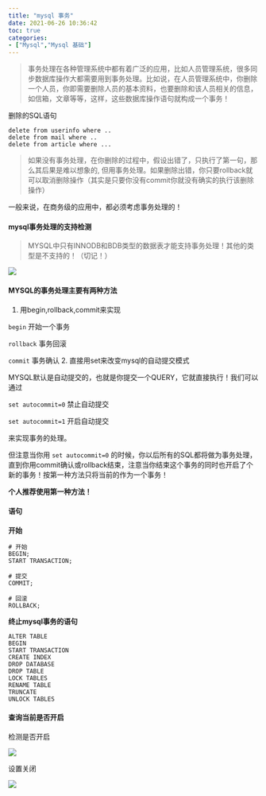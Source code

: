 ```yaml
---
title: "mysql 事务"
date: 2021-06-26 10:36:42
toc: true
categories:
- ["Mysql","Mysql 基础"]
---
```


> 事务处理在各种管理系统中都有着广泛的应用，比如人员管理系统，很多同步数据库操作大都需要用到事务处理。比如说，在人员管理系统中，你删除一个人员，你即需要删除人员的基本资料，也要删除和该人员相关的信息，如信箱，文章等等，这样，这些数据库操作语句就构成一个事务！

删除的SQL语句





```
delete from userinfo where ..
delete from mail where ..
delete from article where ...
```

> 如果没有事务处理，在你删除的过程中，假设出错了，只执行了第一句，那么其后果是难以想象的, 但用事务处理。如果删除出错，你只要rollback就可以取消删除操作（其实是只要你没有commit你就没有确实的执行该删除操作）

一般来说，在商务级的应用中，都必须考虑事务处理的！



#### mysql事务处理的支持检测

> MYSQL中只有INNODB和BDB类型的数据表才能支持事务处理！其他的类型是不支持的！（切记！）

![](https://file.wulicode.com/yuque/202208/04/15/3632g40QobG3.jpeg)



#### MYSQL的事务处理主要有两种方法

1. 用begin,rollback,commit来实现

`begin` 开始一个事务

`rollback` 事务回滚

`commit`  事务确认
2. 直接用set来改变mysql的自动提交模式

MYSQL默认是自动提交的，也就是你提交一个QUERY，它就直接执行！我们可以通过

`set autocommit=0`  禁止自动提交

`set autocommit=1` 开启自动提交

来实现事务的处理。

但注意当你用 `set autocommit=0` 的时候，你以后所有的SQL都将做为事务处理，直到你用commit确认或rollback结束，注意当你结束这个事务的同时也开启了个新的事务！按第一种方法只将当前的作为一个事务！

**个人推荐使用第一种方法！**


#### 语句

**开始**

```
# 开始
BEGIN;
START TRANSACTION;

# 提交
COMMIT;

# 回滚
ROLLBACK;
```

**终止mysql事务的语句**

```
ALTER TABLE
BEGIN
START TRANSACTION
CREATE INDEX
DROP DATABASE
DROP TABLE
LOCK TABLES
RENAME TABLE
TRUNCATE
UNLOCK TABLES
```


#### 查询当前是否开启

检测是否开启

![](https://file.wulicode.com/yuque/202208/04/15/3632IDRmtBWx.jpeg)

设置关闭

![](https://file.wulicode.com/yuque/202208/04/15/3633n8T7pRhO.jpeg)


